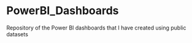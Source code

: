 # PowerBI_Dashboards
Repository of the Power BI dashboards that I have created using public datasets
